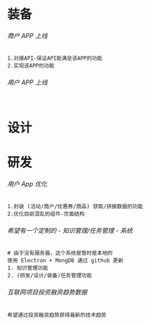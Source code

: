 # 装备

###### 商户 APP 上线

```
1.对接API-保证API能满足该APP的功能
2.实现该APP的功能
```

###### 用户 APP 上线

```

```



# 设计



# 研发

###### 用户 App 优化

```
1.封装 (活动/商户/优惠券/商品) 获取/拼接数据的功能
2.优化目前混乱的组件-页面结构
```

###### 希望有一个定制的 - 知识管理/任务管理 - 系统

```
# 由于没有服务器，这个系统是暂时是本地的
使用 Electron + MongDB 通过 github 更新
1. 知识管理功能
2. (研发/设计/装备)任务管理功能
```

###### 互联网项目投资融资趋势数据

```
希望通过投资融资趋势获得最新的技术趋势
```

